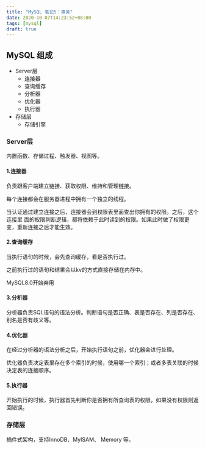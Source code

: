 ```yaml
---
title: "MySQL 笔记5：事务"
date: 2020-10-07T14:23:52+08:00
tags: [mysql]
draft: true
---
```

<!--more-->
## MySQL 组成

- Server层
  - 连接器
  - 查询缓存
  - 分析器
  - 优化器
  - 执行器
- 存储层 
  - 存储引擎

### Server层
内置函数、存储过程、触发器、视图等。

#### 1.连接器
负责跟客户端建立链接、获取权限、维持和管理链接。

每个连接都会在服务器进程中拥有一个独立的线程。

当认证通过建立连接之后，连接器会到权限表里面查出你拥有的权限。之后，这个连接里
面的权限判断逻辑，都将依赖于此时读到的权限。如果此时做了权限更变，重新连接之后才能生效。

#### 2.查询缓存
当执行语句的时候，会先查询缓存，看是否执行过。

之前执行过的语句和结果会以kv的方式直接存储在内存中。

MySQL8.0开始弃用

#### 3.分析器
分析器负责SQL语句的语法分析。判断语句是否正确、表是否存在、列是否存在、别名是否有歧义等。

#### 4.优化器
在经过分析器的语法分析之后，开始执行语句之前，优化器会进行处理。

优化器负责决定表里存在多个索引的时候，使用哪一个索引；或者多表关联的时候决定表的连接顺序。

#### 5.执行器
开始执行的时候，执行器首先判断你是否拥有所查询表的权限，如果没有权限则返回错误。


### 存储层
插件式架构，支持InnoDB、MyISAM、 Memory 等。

